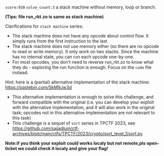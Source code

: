 `score:930` `solve_count:3`
a stack machine without memory, loop or branch.

**(Tips: file run_rkt.zo is same as stack machine)**

Clarifications for `stack machine` series:
- The stack machine does not have any opcode about control flow. It simply runs from the first instruction to the last.
- The stack machine does not use memory either (so there are no opcode to read or write memory). It only work on two stacks. Since the machine has no internal state, you can run each opcode one-by-one.
- For most opcodes, you don't need to reverse run_rkt.zo to know what they do - exploring the run function is enough. Focus on the `code` file instead.

Hint: here is a (partial) alternative implementation of the stack machine: https://pastebin.com/SkM9Jw3d
* This alternative implementation is enough to solve this challenge, and forward compatible with the original (i.e. you can develop your exploit with the alternative implementation, and it will also work in the original task; opcodes not in this alternative implementation are not relevant to this task)
* This challenge is a sequel of `sort` series in TPCTF 2023, see https://github.com/sajjadium/ctf-archives/blob/main/ctfs/TPCTF/2023/crypto/sort_level_1/sort.py

**Note:if you think your exploit could works localy but not remote,pls open-ticket we could check it localy and give your flag!**
